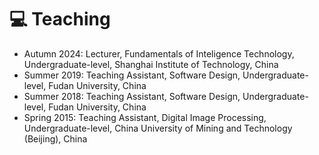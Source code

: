 
# 💻 Teaching
* Autumn 2024: Lecturer, Fundamentals of Inteligence Technology, Undergraduate-level, Shanghai Institute of Technology, China 
* Summer 2019: Teaching Assistant, Software Design, Undergraduate-level, Fudan University, China 
* Summer 2018: Teaching Assistant, Software Design, Undergraduate-level, Fudan University, China 
* Spring 2015: Teaching Assistant, Digital Image Processing, Undergraduate-level, China University of Mining and Technology (Beijing), China 

